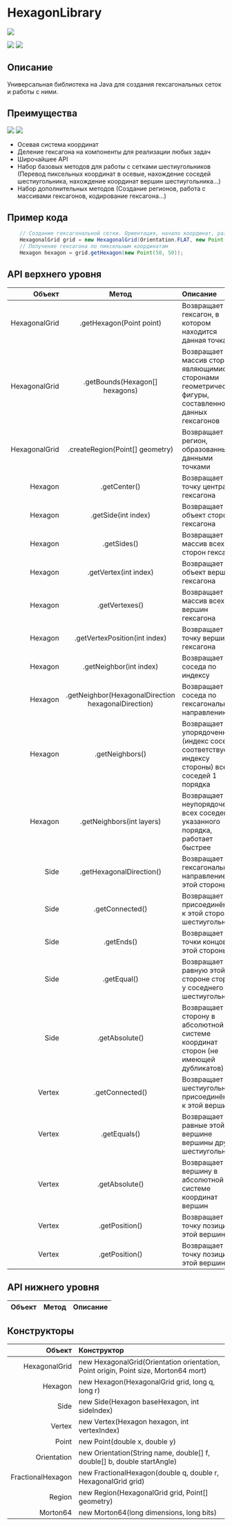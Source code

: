 # HexagonLibrary

![](https://img.shields.io/github/tag/pukpukov/HexagonLibrary-Java?style=for-the-badge&logo=appveyor)

![](https://img.shields.io/github/issues/pukpukov/HexagonLibrary-Java?style=for-the-badge&logo=appveyor) ![](https://img.shields.io/tokei/lines/github/pukpukov/HexagonLibrary-Java?style=for-the-badge&logo=appveyor)

## Описание
Универсальная библиотека на Java для создания гексагональных сеток и работы с ними. 
## Преимущества

![](https://img.shields.io/codefactor/grade/github/PukPukov/HexagonLibrary-Java?style=for-the-badge&logo=appveyor) ![](https://img.shields.io/codeclimate/maintainability-percentage/PukPukov/HexagonLibrary-Java?style=for-the-badge&logo=appveyor)

- Осевая система координат
- Деление гексагона на компоненты для реализации любых задач
- Широчайшее API
- Набор базовых методов для работы с сетками шестиугольников (Перевод пиксельных координат в осевые, нахождение соседей шестиугольника, нахождение координат вершин шестиугольника...)
- Набор дополнительных методов (Создание регионов, работа с массивами гексагонов, кодирование гексагона...)
## Пример кода
```java
    // Создание гексагональной сетки. Ориентация, начало координат, размер гексагона, настройки Morton64 (в большинстве случаев менять не надо)
    HexagonalGrid grid = new HexagonalGrid(Orientation.FLAT, new Point(0, 0), new Point(20, 20), new Morton64(2, 32));
    // Получение гексагона по пиксельным координатам
    Hexagon hexagon = grid.getHexagon(new Point(50, 50));
```
## API верхнего уровня
| Объект | Метод | Описание|
|----:|:----:|:----------|
| HexagonalGrid | .getHexagon(Point point) | Возвращает гексагон, в котором находится данная точка |
| HexagonalGrid | .getBounds(Hexagon[] hexagons) | Возвращает массив сторон, являющимися сторонами геометрической фигуры, составленной из данных гексагонов |
| HexagonalGrid | .createRegion(Point[] geometry) | Возвращает регион, образованный данными точками |
| Hexagon | .getCenter() | Возвращает точку центра гексагона |
| Hexagon | .getSide(int index) | Возвращает объект стороны гексагона |
| Hexagon | .getSides() | Возвращает массив всех сторон гексагона |
| Hexagon | .getVertex(int index) | Возвращает объект вершины гексагона |
| Hexagon | .getVertexes() | Возвращает массив всех вершин гексагона |
| Hexagon | .getVertexPosition(int index) | Возвращает точку вершины гексагона |
| Hexagon | .getNeighbor(int index) | Возвращает соседа по индексу |
| Hexagon | .getNeighbor(HexagonalDirection hexagonalDirection) | Возвращает соседа по гексагональному направлению |
| Hexagon | .getNeighbors() | Возвращает упорядоченно (индекс соседа соответствует индексу стороны) всех соседей 1 порядка |
| Hexagon | .getNeighbors(int layers) | Возвращает неупорядоченно всех соседей указанного порядка, работает быстрее |
| Side | .getHexagonalDirection() | Возвращает гексагональное направление этой стороны |
| Side | .getConnected() | Возвращает присоединённый к этой стороне шестиугольник |
| Side | .getEnds() | Возвращает точки концов этой стороны |
| Side | .getEqual() | Возвращает равную этой стороне сторону у соседнего шестиугольника |
| Side | .getAbsolute() | Возвращает эту сторону в абсолютной системе координат сторон (не имеющей дубликатов) |
| Vertex | .getConnected() | Возвращает шестиугольники, присоединённые к этой вершине |
| Vertex | .getEquals() | Возвращает равные этой вершине вершины других шестиугольников |
| Vertex | .getAbsolute() | Возвращает эту вершину в абсолютной системе координат вершин |
| Vertex | .getPosition() | Возвращает точку позиции этой вершины |
| Vertex | .getPosition() | Возвращает точку позиции этой вершины |
## API нижнего уровня
| Объект | Метод | Описание|
|----:|:----:|:----------|
## Конструкторы
| Объект | Конструктор |
|----:|:----------|
| HexagonalGrid | new HexagonalGrid(Orientation orientation, Point origin, Point size, Morton64 mort) |
| Hexagon | new Hexagon(HexagonalGrid grid, long q, long r) |
| Side | new Side(Hexagon baseHexagon, int sideIndex) |
| Vertex | new Vertex(Hexagon hexagon, int vertexIndex) |
| Point | new Point(double x, double y) |
| Orientation | new Orientation(String name, double[] f, double[] b, double startAngle) |
| FractionalHexagon | new FractionalHexagon(double q, double r, HexagonalGrid grid) |
| Region | new Region(HexagonalGrid grid, Point[] geometry) |
| Morton64 | new Morton64(long dimensions, long bits) |
